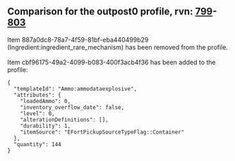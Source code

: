 ## Comparison for the outpost0 profile, rvn: [799](https://github.com/PRO100KatYT/FortniteProfileRevisions/tree/main/profiles/outpost0/799%20outpost0.json)-[803](https://github.com/PRO100KatYT/FortniteProfileRevisions/tree/main/profiles/outpost0/803%20outpost0.json)

Item 887a0dc8-78a7-4f59-81bf-eba440499b29 (Ingredient:ingredient_rare_mechanism) has been removed from the profile.
<br><br>
Item cbf96175-49a2-4099-b083-400f3acb4f36 has been added to the profile:

```
{
  "templateId": "Ammo:ammodataexplosive",
  "attributes": {
    "loadedAmmo": 0,
    "inventory_overflow_date": false,
    "level": 0,
    "alterationDefinitions": [],
    "durability": 1,
    "itemSource": "EFortPickupSourceTypeFlag::Container"
  },
  "quantity": 144
}
```

<br><br>
